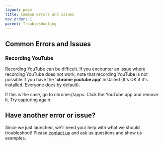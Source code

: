 ```yaml
---
layout: page
title: Common Errors and Issues
nav_order: 1
parent: Troubleshooting
---
```


## Common Errors and Issues

### Recording YouTube
Recording YouTube can be difficult. If you encounter an issue where recording YouTube does not work, note that recording YouTube is not possible if you have the <b>'chrome youtube app'</b> installed (It's OK if it's installed. Everyone does by default).

If this is the case, go to chrome://apps. Click the YouTube app and remove it. Try capturing again.


## Have another error or issue?
Since we just launched, we'll need your help with what we should troubleshoot! Please [contact us](/contact) and ask us questions and show us examples.